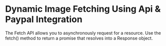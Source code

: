 # Dynamic Image Fetching Using Api & Paypal Integration

The Fetch API allows you to asynchronously request for a resource. Use the fetch() method to return a promise that resolves into a Response object.
